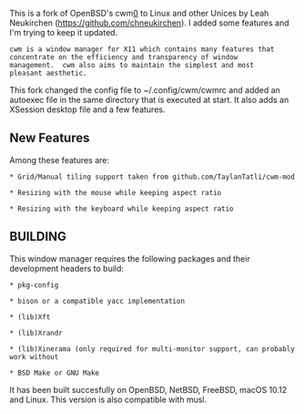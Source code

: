 This is a fork of OpenBSD's cwm[0] to Linux and other Unices by Leah Neukirchen (https://github.com/chneukirchen).
I added some features and I'm trying to keep it updated.

    cwm is a window manager for X11 which contains many features that
    concentrate on the efficiency and transparency of window
    management.  cwm also aims to maintain the simplest and most
    pleasant aesthetic.

This fork changed the config file to ~/.config/cwm/cwmrc and added an autoexec file in the same directory
that is executed at start. It also adds an XSession desktop file and a few features.

## New Features
Among these features are:

    * Grid/Manual tiling support taken from github.com/TaylanTatli/cwm-mod

    * Resizing with the mouse while keeping aspect ratio

    * Resizing with the keyboard while keeping aspect ratio

## BUILDING
This window manager requires the following packages and their development headers to build:

    * pkg-config

    * bison or a compatible yacc implementation

    * (lib)Xft

    * (lib)Xrandr

    * (lib)Xinerama (only required for multi-monitor support, can probably work without

    * BSD Make or GNU Make

It has been built succesfully on OpenBSD, NetBSD, FreeBSD, macOS 10.12 and Linux.
This version is also compatible with musl.

[0]: http://cvsweb.openbsd.org/cgi-bin/cvsweb/xenocara/app/cwm/
